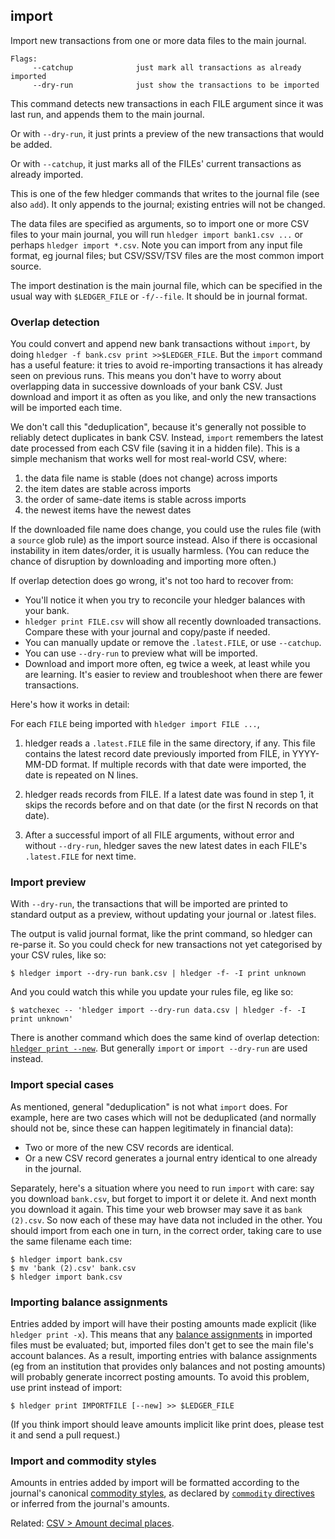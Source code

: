 ## import

Import new transactions from one or more data files to the main journal.

```flags
Flags:
     --catchup              just mark all transactions as already imported
     --dry-run              just show the transactions to be imported
```

This command detects new transactions in each FILE argument since it was last run, 
and appends them to the main journal.

Or with `--dry-run`, it just prints a preview of the new transactions that would be added.

Or with `--catchup`, it just marks all of the FILEs' current transactions as already imported.

This is one of the few hledger commands that writes to the journal file (see also `add`).
It only appends to the journal; existing entries will not be changed.

The data files are specified as arguments, so to import one or more
CSV files to your main journal, you will run 
`hledger import bank1.csv ...` or perhaps `hledger import *.csv`.
Note you can import from any input file format, eg journal files;
but CSV/SSV/TSV files are the most common import source.

The import destination is the main journal file,
which can be specified in the usual way with `$LEDGER_FILE` or `-f/--file`.
It should be in journal format.

### Overlap detection

You could convert and append new bank transactions without `import`, by doing `hledger -f bank.csv print >>$LEDGER_FILE`.
But the `import` command has a useful feature: it tries to avoid re-importing transactions it has already seen on previous runs. 
This means you don't have to worry about overlapping data in successive downloads of your bank CSV.
Just download and import it as often as you like, and only the new transactions will be imported each time.

We don't call this "deduplication", because it's generally not possible to reliably detect duplicates in bank CSV.
Instead, `import` remembers the latest date processed from each CSV file (saving it in a hidden file).
This is a simple mechanism that works well for most real-world CSV, where:

1. the data file name is stable (does not change) across imports
2. the item dates are stable across imports
3. the order of same-date items is stable across imports
4. the newest items have the newest dates

If the downloaded file name does change, you could use the rules file
(with a `source` glob rule) as the import source instead.
Also if there is occasional instability in item dates/order, it is usually harmless.
(You can reduce the chance of disruption by downloading and importing more often.)

If overlap detection does go wrong, it's not too hard to recover from:

- You'll notice it when you try to reconcile your hledger balances with your bank.
- `hledger print FILE.csv` will show all recently downloaded transactions.
  Compare these with your journal and copy/paste if needed.
- You can manually update or remove the `.latest.FILE`, or use `--catchup`.
- You can use `--dry-run` to preview what will be imported.
- Download and import more often, eg twice a week, at least while you are learning.
  It's easier to review and troubleshoot when there are fewer transactions.

Here's how it works in detail:

For each `FILE` being imported with `hledger import FILE ...`,

1. hledger reads a `.latest.FILE` file in the same directory, if any.
  This file contains the latest record date previously imported from FILE, in YYYY-MM-DD format.
  If multiple records with that date were imported, the date is repeated on N lines.

2. hledger reads records from FILE.
  If a latest date was found in step 1, it skips the records before and on that date
  (or the first N records on that date).

3. After a successful import of all FILE arguments, without error and without `--dry-run`,
   hledger saves the new latest dates in each FILE's `.latest.FILE` for next time.

<!--
Related: 
[CSV > Working with CSV > Deduplicating, importing](#deduplicating-importing)
-->


### Import preview

With `--dry-run`, the transactions that will be imported are printed
to standard output as a preview, without updating  your journal or .latest files.

The output is valid journal format, like the print command, so hledger can re-parse it.
So you could check for new transactions not yet categorised by your CSV rules, like so:

```cli
$ hledger import --dry-run bank.csv | hledger -f- -I print unknown
```

And you could watch this while you update your rules file, eg like so:

```cli
$ watchexec -- 'hledger import --dry-run data.csv | hledger -f- -I print unknown'
```

There is another command which does the same kind of overlap detection: [`hledger print --new`](#print).
But generally `import` or `import --dry-run` are used instead.

### Import special cases

As mentioned, general "deduplication" is not what `import` does.
For example, here are two cases which will not be deduplicated
(and normally should not be, since these can happen legitimately in financial data):

- Two or more of the new CSV records are identical.
- Or a new CSV record generates a journal entry identical to one already in the journal.

Separately, here's a situation where you need to run `import` with care:
say you download `bank.csv`, but forget to import it or delete it.
And next month you download it again. This time your web browser may save it as `bank (2).csv`.
So now each of these may have data not included in the other.
You should import from each one in turn, in the correct order, taking care to use the same filename each time:

```cli
$ hledger import bank.csv
$ mv 'bank (2).csv' bank.csv
$ hledger import bank.csv
```

### Importing balance assignments

Entries added by import will have their posting amounts made explicit (like `hledger print -x`).
This means that any [balance assignments](https://hledger.org/hledger.html#balance-assignments) in imported files must be evaluated;
but, imported files don't get to see the main file's account balances.
As a result, importing entries with balance assignments
(eg from an institution that provides only balances and not posting amounts)
will probably generate incorrect posting amounts.
To avoid this problem, use print instead of import:

```cli
$ hledger print IMPORTFILE [--new] >> $LEDGER_FILE
```

(If you think import should leave amounts implicit like print does,
please test it and send a pull request.)

### Import and commodity styles

Amounts in entries added by import will be formatted according to the journal's canonical [commodity styles](#commodity-display-style),
as declared by [`commodity` directives](#commodity-directive) or inferred from the journal's amounts.

Related: [CSV > Amount decimal places](#amount-decimal-places).
